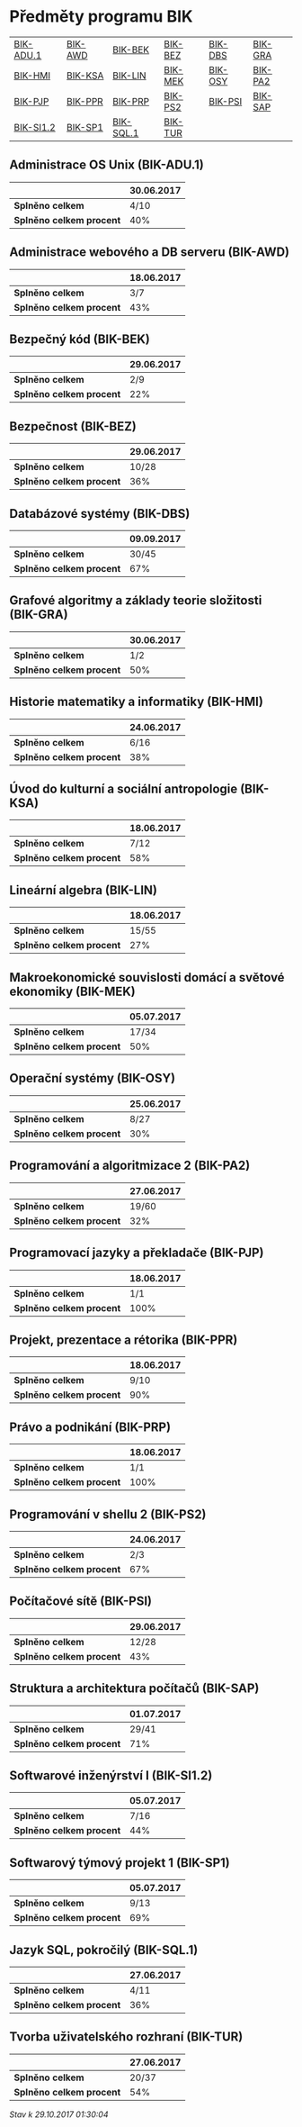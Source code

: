 # Předměty programu BIK


| | | | | | |
|-|-|-|-|-|-|
|[BIK-ADU.1](#administrace-os-unix-bik-adu1) | [BIK-AWD](#administrace-webového-a-db-serveru-bik-awd) | [BIK-BEK](#bezpečný-kód-bik-bek) | [BIK-BEZ](#bezpečnost-bik-bez) | [BIK-DBS](#databázové-systémy-bik-dbs) | [BIK-GRA](#grafové-algoritmy-a-základy-teorie-složitosti-bik-gra)|
|[BIK-HMI](#historie-matematiky-a-informatiky-bik-hmi) | [BIK-KSA](#úvod-do-kulturní-a-sociální-antropologie-bik-ksa) | [BIK-LIN](#lineární-algebra-bik-lin) | [BIK-MEK](#makroekonomické-souvislosti-domácí-a-světové-ekonomiky-bik-mek) | [BIK-OSY](#operační-systémy-bik-osy) | [BIK-PA2](#programování-a-algoritmizace-2-bik-pa2)|
|[BIK-PJP](#programovací-jazyky-a-překladače-bik-pjp) | [BIK-PPR](#projekt,-prezentace-a-rétorika-bik-ppr) | [BIK-PRP](#právo-a-podnikání-bik-prp) | [BIK-PS2](#programování-v-shellu-2-bik-ps2) | [BIK-PSI](#počítačové-sítě-bik-psi) | [BIK-SAP](#struktura-a-architektura-počítačů-bik-sap)|
|[BIK-SI1.2](#softwarové-inženýrství-i-bik-si12) | [BIK-SP1](#softwarový-týmový-projekt-1-bik-sp1) | [BIK-SQL.1](#jazyk-sql,-pokročilý-bik-sql1) | [BIK-TUR](#tvorba-uživatelského-rozhraní-bik-tur)|

        
## Administrace OS Unix (BIK-ADU.1)

|                          |30.06.2017|
|--------------------------|--------------------|
|**Splněno celkem**        |4/10|
|**Splněno celkem procent**|40%|


## Administrace webového a DB serveru (BIK-AWD)

|                          |18.06.2017|
|--------------------------|--------------------|
|**Splněno celkem**        |3/7|
|**Splněno celkem procent**|43%|


## Bezpečný kód (BIK-BEK)

|                          |29.06.2017|
|--------------------------|--------------------|
|**Splněno celkem**        |2/9|
|**Splněno celkem procent**|22%|


## Bezpečnost (BIK-BEZ)

|                          |29.06.2017|
|--------------------------|--------------------|
|**Splněno celkem**        |10/28|
|**Splněno celkem procent**|36%|


## Databázové systémy (BIK-DBS)

|                          |09.09.2017|
|--------------------------|--------------------|
|**Splněno celkem**        |30/45|
|**Splněno celkem procent**|67%|


## Grafové algoritmy a základy teorie složitosti (BIK-GRA)

|                          |30.06.2017|
|--------------------------|--------------------|
|**Splněno celkem**        |1/2|
|**Splněno celkem procent**|50%|


## Historie matematiky a informatiky (BIK-HMI)

|                          |24.06.2017|
|--------------------------|--------------------|
|**Splněno celkem**        |6/16|
|**Splněno celkem procent**|38%|


## Úvod do kulturní a sociální antropologie (BIK-KSA)

|                          |18.06.2017|
|--------------------------|--------------------|
|**Splněno celkem**        |7/12|
|**Splněno celkem procent**|58%|


## Lineární algebra (BIK-LIN)

|                          |18.06.2017|
|--------------------------|--------------------|
|**Splněno celkem**        |15/55|
|**Splněno celkem procent**|27%|


## Makroekonomické souvislosti domácí a světové ekonomiky (BIK-MEK)

|                          |05.07.2017|
|--------------------------|--------------------|
|**Splněno celkem**        |17/34|
|**Splněno celkem procent**|50%|


## Operační systémy (BIK-OSY)

|                          |25.06.2017|
|--------------------------|--------------------|
|**Splněno celkem**        |8/27|
|**Splněno celkem procent**|30%|


## Programování a algoritmizace 2 (BIK-PA2)

|                          |27.06.2017|
|--------------------------|--------------------|
|**Splněno celkem**        |19/60|
|**Splněno celkem procent**|32%|


## Programovací jazyky a překladače (BIK-PJP)

|                          |18.06.2017|
|--------------------------|--------------------|
|**Splněno celkem**        |1/1|
|**Splněno celkem procent**|100%|


## Projekt, prezentace a rétorika (BIK-PPR)

|                          |18.06.2017|
|--------------------------|--------------------|
|**Splněno celkem**        |9/10|
|**Splněno celkem procent**|90%|


## Právo a podnikání (BIK-PRP)

|                          |18.06.2017|
|--------------------------|--------------------|
|**Splněno celkem**        |1/1|
|**Splněno celkem procent**|100%|


## Programování v shellu 2 (BIK-PS2)

|                          |24.06.2017|
|--------------------------|--------------------|
|**Splněno celkem**        |2/3|
|**Splněno celkem procent**|67%|


## Počítačové sítě (BIK-PSI)

|                          |29.06.2017|
|--------------------------|--------------------|
|**Splněno celkem**        |12/28|
|**Splněno celkem procent**|43%|


## Struktura a architektura počítačů (BIK-SAP)

|                          |01.07.2017|
|--------------------------|--------------------|
|**Splněno celkem**        |29/41|
|**Splněno celkem procent**|71%|


## Softwarové inženýrství I (BIK-SI1.2)

|                          |05.07.2017|
|--------------------------|--------------------|
|**Splněno celkem**        |7/16|
|**Splněno celkem procent**|44%|


## Softwarový týmový projekt 1 (BIK-SP1)

|                          |05.07.2017|
|--------------------------|--------------------|
|**Splněno celkem**        |9/13|
|**Splněno celkem procent**|69%|


## Jazyk SQL, pokročilý (BIK-SQL.1)

|                          |27.06.2017|
|--------------------------|--------------------|
|**Splněno celkem**        |4/11|
|**Splněno celkem procent**|36%|


## Tvorba uživatelského rozhraní (BIK-TUR)

|                          |27.06.2017|
|--------------------------|--------------------|
|**Splněno celkem**        |20/37|
|**Splněno celkem procent**|54%|




*Stav k 29.10.2017 01:30:04*